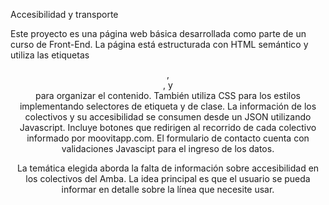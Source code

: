 Accesibilidad y transporte

Este proyecto es una página web básica desarrollada como parte de un curso de Front-End. La página está estructurada con HTML semántico y utiliza las etiquetas <header>, <main>, y <footer> para organizar el contenido. 
También utiliza CSS para los estilos implementando selectores de etiqueta y de clase.
La información de los colectivos y su accesibilidad se consumen desde un JSON utilizando Javascript.
Incluye botones que redirigen al recorrido de cada colectivo informado por moovitapp.com.
El formulario de contacto cuenta con validaciones Javascipt para el ingreso de los datos.


La temática elegida aborda la falta de información sobre accesibilidad en los colectivos del Amba. La idea principal es que el usuario se pueda informar en detalle sobre la línea que necesite usar.
